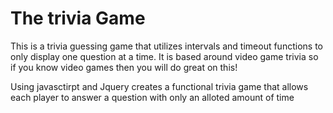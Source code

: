 # The trivia Game

This is a trivia guessing game that utilizes intervals and timeout functions to only display one question at a time. It is based around video game trivia so if you know video games then you will do great on this!

Using javasctirpt and Jquery creates a functional trivia game that allows each player to answer a question with only an alloted amount of time
